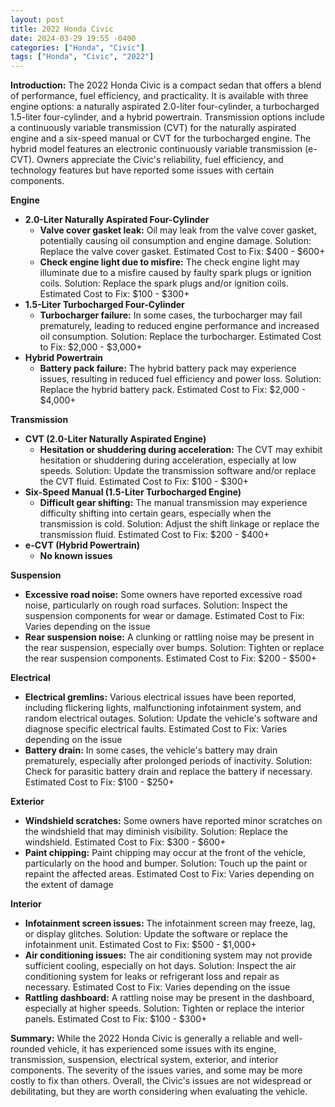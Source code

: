 ```yaml
---
layout: post
title: 2022 Honda Civic
date: 2024-03-29 19:55 -0400
categories: ["Honda", "Civic"]
tags: ["Honda", "Civic", "2022"]
---
```

**Introduction:** The 2022 Honda Civic is a compact sedan that offers a blend of performance, fuel efficiency, and practicality. It is available with three engine options: a naturally aspirated 2.0-liter four-cylinder, a turbocharged 1.5-liter four-cylinder, and a hybrid powertrain. Transmission options include a continuously variable transmission (CVT) for the naturally aspirated engine and a six-speed manual or CVT for the turbocharged engine. The hybrid model features an electronic continuously variable transmission (e-CVT). Owners appreciate the Civic's reliability, fuel efficiency, and technology features but have reported some issues with certain components.

**Engine**
* **2.0-Liter Naturally Aspirated Four-Cylinder**
    * **Valve cover gasket leak:** Oil may leak from the valve cover gasket, potentially causing oil consumption and engine damage. Solution: Replace the valve cover gasket. Estimated Cost to Fix: $400 - $600+
    * **Check engine light due to misfire:** The check engine light may illuminate due to a misfire caused by faulty spark plugs or ignition coils. Solution: Replace the spark plugs and/or ignition coils. Estimated Cost to Fix: $100 - $300+
* **1.5-Liter Turbocharged Four-Cylinder**
    * **Turbocharger failure:** In some cases, the turbocharger may fail prematurely, leading to reduced engine performance and increased oil consumption. Solution: Replace the turbocharger. Estimated Cost to Fix: $2,000 - $3,000+
* **Hybrid Powertrain**
    * **Battery pack failure:** The hybrid battery pack may experience issues, resulting in reduced fuel efficiency and power loss. Solution: Replace the hybrid battery pack. Estimated Cost to Fix: $2,000 - $4,000+

**Transmission**
* **CVT (2.0-Liter Naturally Aspirated Engine)**
    * **Hesitation or shuddering during acceleration:** The CVT may exhibit hesitation or shuddering during acceleration, especially at low speeds. Solution: Update the transmission software and/or replace the CVT fluid. Estimated Cost to Fix: $100 - $300+
* **Six-Speed Manual (1.5-Liter Turbocharged Engine)**
    * **Difficult gear shifting:** The manual transmission may experience difficulty shifting into certain gears, especially when the transmission is cold. Solution: Adjust the shift linkage or replace the transmission fluid. Estimated Cost to Fix: $200 - $400+
* **e-CVT (Hybrid Powertrain)**
    * **No known issues**

**Suspension**
* **Excessive road noise:** Some owners have reported excessive road noise, particularly on rough road surfaces. Solution: Inspect the suspension components for wear or damage. Estimated Cost to Fix: Varies depending on the issue
* **Rear suspension noise:** A clunking or rattling noise may be present in the rear suspension, especially over bumps. Solution: Tighten or replace the rear suspension components. Estimated Cost to Fix: $200 - $500+

**Electrical**
* **Electrical gremlins:** Various electrical issues have been reported, including flickering lights, malfunctioning infotainment system, and random electrical outages. Solution: Update the vehicle's software and diagnose specific electrical faults. Estimated Cost to Fix: Varies depending on the issue
* **Battery drain:** In some cases, the vehicle's battery may drain prematurely, especially after prolonged periods of inactivity. Solution: Check for parasitic battery drain and replace the battery if necessary. Estimated Cost to Fix: $100 - $250+

**Exterior**
* **Windshield scratches:** Some owners have reported minor scratches on the windshield that may diminish visibility. Solution: Replace the windshield. Estimated Cost to Fix: $300 - $600+
* **Paint chipping:** Paint chipping may occur at the front of the vehicle, particularly on the hood and bumper. Solution: Touch up the paint or repaint the affected areas. Estimated Cost to Fix: Varies depending on the extent of damage

**Interior**
* **Infotainment screen issues:** The infotainment screen may freeze, lag, or display glitches. Solution: Update the software or replace the infotainment unit. Estimated Cost to Fix: $500 - $1,000+
* **Air conditioning issues:** The air conditioning system may not provide sufficient cooling, especially on hot days. Solution: Inspect the air conditioning system for leaks or refrigerant loss and repair as necessary. Estimated Cost to Fix: Varies depending on the issue
* **Rattling dashboard:** A rattling noise may be present in the dashboard, especially at higher speeds. Solution: Tighten or replace the interior panels. Estimated Cost to Fix: $100 - $300+

**Summary:** While the 2022 Honda Civic is generally a reliable and well-rounded vehicle, it has experienced some issues with its engine, transmission, suspension, electrical system, exterior, and interior components. The severity of the issues varies, and some may be more costly to fix than others. Overall, the Civic's issues are not widespread or debilitating, but they are worth considering when evaluating the vehicle.
